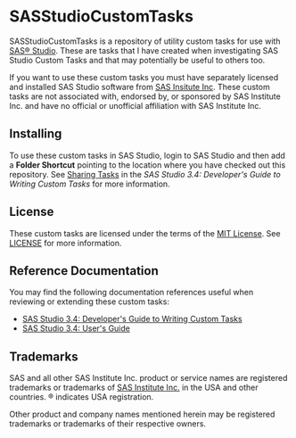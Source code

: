 # SASStudioCustomTasks

SASStudioCustomTasks is a repository of utility custom tasks for use with [SAS® Studio](http://support.sas.com/software/products/sasstudio/).
These are tasks that I have created when investigating SAS Studio Custom Tasks and that may potentially be useful to others too.

If you want to use these custom tasks you must have separately licensed and installed
SAS Studio software from [SAS Insitute Inc](http://www.sas.com/).
These custom tasks are not associated with, endorsed by, or sponsored by SAS Institute Inc.
and have no official or unofficial affiliation with SAS Institute Inc.

## Installing

To use these custom tasks in SAS Studio, login to SAS Studio and then add a **Folder Shortcut** pointing to the
location where you have checked out this repository. See [Sharing Tasks](http://support.sas.com/documentation/cdl/en/webeditordg/68259/HTML/default/viewer.htm#p1is0cmpfl7klfn1hg0tar3gapts.htm)
in the *SAS Studio 3.4: Developer's Guide to Writing Custom Tasks* for more information.

## License

These custom tasks are licensed under the terms of the [MIT License](http://opensource.org/licenses/MIT).
See [LICENSE](LICENSE.txt) for more information.

## Reference Documentation

You may find the following documentation references useful when reviewing or extending these custom tasks:

* [SAS Studio 3.4: Developer's Guide to Writing Custom Tasks](http://support.sas.com/documentation/cdl/en/webeditordg/68259/HTML/default/viewer.htm#titlepage.htm)
* [SAS Studio 3.4: User's Guide](http://support.sas.com/documentation/cdl/en/webeditorug/68254/HTML/default/titlepage.htm)

## Trademarks

SAS and all other SAS Institute Inc. product or service names are registered
trademarks or trademarks of [SAS Institute Inc.](http://www.sas.com/) in the
USA and other countries. ® indicates USA registration.

Other product and company names mentioned herein may be registered trademarks
or trademarks of their respective owners.

